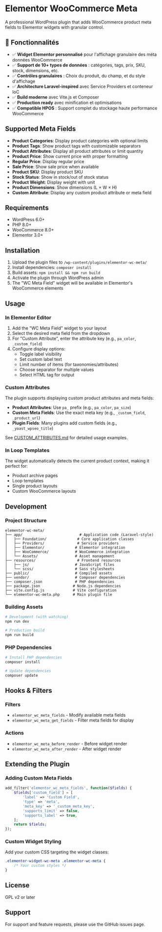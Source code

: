 # Elementor WooCommerce Meta

A professional WordPress plugin that adds WooCommerce product meta fields to Elementor widgets with granular control.

## 🚀 Fonctionnalités

- ✅ **Widget Elementor personnalisé** pour l'affichage granulaire des méta données WooCommerce
- ✅ **Support de 10+ types de données** : catégories, tags, prix, SKU, stock, dimensions, etc.
- ✅ **Contrôles granulaires** : Choix du produit, du champ, et du style d'affichage
- ✅ **Architecture Laravel-inspired** avec Service Providers et conteneur IoC
- ✅ **Build moderne** avec Vite.js et Composer
- ✅ **Production ready** avec minification et optimisations
- ✅ **Compatible HPOS** : Support complet du stockage haute performance WooCommerce

## Supported Meta Fields

- **Product Categories**: Display product categories with optional limits
- **Product Tags**: Show product tags with customizable separators  
- **Product Attributes**: Display all product attributes or limit quantity
- **Product Price**: Show current price with proper formatting
- **Regular Price**: Display regular price
- **Sale Price**: Show sale price when available
- **Product SKU**: Display product SKU
- **Stock Status**: Show in stock/out of stock status
- **Product Weight**: Display weight with unit
- **Product Dimensions**: Show dimensions (L × W × H)
- **Custom Attribute**: Display any custom product attribute or meta field

## Requirements

- WordPress 6.0+
- PHP 8.0+
- WooCommerce 8.0+
- Elementor 3.0+

## Installation

1. Upload the plugin files to `/wp-content/plugins/elementor-wc-meta/`
2. Install dependencies: `composer install`
3. Build assets: `npm install && npm run build`
4. Activate the plugin through WordPress admin
5. The "WC Meta Field" widget will be available in Elementor's WooCommerce elements

## Usage

### In Elementor Editor

1. Add the "WC Meta Field" widget to your layout
2. Select the desired meta field from the dropdown
3. For "Custom Attribute", enter the attribute key (e.g., `pa_color`, `_custom_field`)
4. Configure display options:
   - Toggle label visibility
   - Set custom label text
   - Limit number of items (for taxonomies/attributes)
   - Choose separator for multiple values
   - Select HTML tag for output

### Custom Attributes

The plugin supports displaying custom product attributes and meta fields:

- **Product Attributes**: Use `pa_` prefix (e.g., `pa_color`, `pa_size`)
- **Custom Meta Fields**: Use the exact meta key (e.g., `_custom_field`, `_product_url`)
- **Plugin Fields**: Many plugins add custom fields (e.g., `_yoast_wpseo_title`)

See [CUSTOM_ATTRIBUTES.md](CUSTOM_ATTRIBUTES.md) for detailed usage examples.

### In Loop Templates

The widget automatically detects the current product context, making it perfect for:
- Product archive pages
- Loop templates
- Single product layouts
- Custom WooCommerce layouts

## Development

### Project Structure

```
elementor-wc-meta/
├── app/                          # Application code (Laravel-style)
│   ├── Foundation/              # Core application classes
│   ├── Providers/               # Service providers
│   ├── Elementor/              # Elementor integration
│   ├── WooCommerce/            # WooCommerce integration
│   └── Assets/                 # Asset management
├── resources/                   # Frontend resources
│   ├── js/                     # JavaScript files
│   └── scss/                   # Sass stylesheets
├── public/                     # Compiled assets
├── vendor/                     # Composer dependencies
├── composer.json               # PHP dependencies
├── package.json               # Node.js dependencies
├── vite.config.js             # Vite configuration
└── elementor-wc-meta.php      # Main plugin file
```

### Building Assets

```bash
# Development (with watching)
npm run dev

# Production build
npm run build
```

### PHP Dependencies

```bash
# Install PHP dependencies
composer install

# Update dependencies
composer update
```

## Hooks & Filters

### Filters

- `elementor_wc_meta_fields` - Modify available meta fields
- `elementor_wc_meta_get_fields` - Filter meta fields for display

### Actions

- `elementor_wc_meta_before_render` - Before widget render
- `elementor_wc_meta_after_render` - After widget render

## Extending the Plugin

### Adding Custom Meta Fields

```php
add_filter('elementor_wc_meta_fields', function($fields) {
    $fields['custom_field'] = [
        'label' => 'Custom Field',
        'type' => 'meta',
        'meta_key' => '_custom_meta_key',
        'supports_limit' => false,
        'supports_label' => true,
    ];
    return $fields;
});
```

### Custom Widget Styling

Add your custom CSS targeting the widget classes:

```css
.elementor-widget-wc-meta .elementor-wc-meta {
    /* Your custom styles */
}
```

## License

GPL v2 or later

## Support

For support and feature requests, please use the GitHub issues page.
